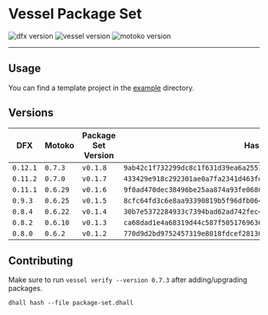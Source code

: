 # Vessel Package Set

![dfx version](https://img.shields.io/badge/dfx-v0.12.1-blue)
![vessel version](https://img.shields.io/badge/vessel-v0.6.3-blue)
![motoko version](https://img.shields.io/badge/motoko-v0.7.3-blue)

---

## Usage

You can find a template project in the [example](./example) directory.

## Versions

| DFX      | Motoko   | Package Set Version | Hash |
|----------|----------|---------------------|------|
| `0.12.1` | `0.7.3`  | `v0.1.8`            | `9ab42c1f732299dc8c1f631d39ea6a2551414bf6efc8bbde4e11e36ebc6d7edd` |
| `0.11.2` | `0.7.0`  | `v0.1.7`            | `433429e918c292301ae0a7fa2341d463fea2d586c3f9d03209d68ca52e987aa8` |
| `0.11.1` | `0.6.29` | `v0.1.6`            | `9f0ad470dec38496be25aa874a93fe06807ce34546460eae5607a9294e8020a9` |
| `0.9.3`  | `0.6.25` | `v0.1.5`            | `8cfc64fd3c6e8aa93390819b5f96dfb064afb63817971bcc8d9aa00c312ec8ab` |
| `0.8.4`  | `0.6.22` | `v0.1.4`            | `30b7e5372284933c7394bad62ad742fec4cb09f605ce3c178d892c25a1a9722e` |
| `0.8.2`  | `0.6.10` | `v0.1.3`            | `ca68dad1e4a68319d44c587f505176963615d533b8ac98bdb534f37d1d6a5b47` |
| `0.8.0`  | `0.6.2`  | `v0.1.2`            | `770d9d2bd9752457319e8018fdcef2813073e76e0637b1f37a7f761e36e1dbc2` |

## Contributing

Make sure to run `vessel verify --version 0.7.3` after adding/upgrading packages.

```shell
dhall hash --file package-set.dhall
```
